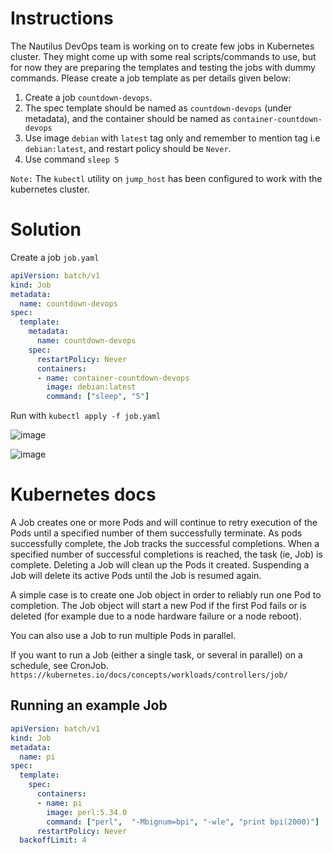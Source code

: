 # Instructions

The Nautilus DevOps team is working on to create few jobs in Kubernetes cluster. They might come up with some real scripts/commands to use, but for now they are preparing the templates and testing the jobs with dummy commands. Please create a job template as per details given below:

1. Create a job `countdown-devops`.
2. The spec template should be named as `countdown-devops` (under metadata), and the container should be named as `container-countdown-devops`
3. Use image `debian` with `latest` tag only and remember to mention tag i.e `debian:latest`, and restart policy should be `Never`.
4. Use command `sleep 5`

`Note:` The `kubectl` utility on `jump_host` has been configured to work with the kubernetes cluster.

# Solution

Create a job `job.yaml`

```YAML
apiVersion: batch/v1
kind: Job
metadata:
  name: countdown-devops
spec:
  template:
    metadata:
      name: countdown-devops
    spec:
      restartPolicy: Never
      containers:
      - name: container-countdown-devops
        image: debian:latest
        command: ["sleep", "5"]
```

Run with `kubectl apply -f job.yaml`

![image](https://github.com/janaom/KodeKloud-Engineer-2.0/assets/83917694/58eb6cc3-3b70-4608-b9ea-66f41872b421)

![image](https://github.com/janaom/KodeKloud-Engineer-2.0/assets/83917694/b287a9a8-777e-4d47-8818-096e812d9661)


# Kubernetes docs

A Job creates one or more Pods and will continue to retry execution of the Pods until a specified number of them successfully terminate. As pods successfully complete, the Job tracks the successful completions. When a specified number of successful completions is reached, the task (ie, Job) is complete. Deleting a Job will clean up the Pods it created. Suspending a Job will delete its active Pods until the Job is resumed again.

A simple case is to create one Job object in order to reliably run one Pod to completion. The Job object will start a new Pod if the first Pod fails or is deleted (for example due to a node hardware failure or a node reboot).

You can also use a Job to run multiple Pods in parallel.

If you want to run a Job (either a single task, or several in parallel) on a schedule, see CronJob.
`https://kubernetes.io/docs/concepts/workloads/controllers/job/`

## Running an example Job

```YAML
apiVersion: batch/v1
kind: Job
metadata:
  name: pi
spec:
  template:
    spec:
      containers:
      - name: pi
        image: perl:5.34.0
        command: ["perl",  "-Mbignum=bpi", "-wle", "print bpi(2000)"]
      restartPolicy: Never
  backoffLimit: 4
```
